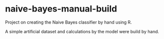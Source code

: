 # naive-bayes-manual-build
Project on creating the Naive Bayes classifier by hand using R.

A simple artificial dataset and calculations by the model were build by hand.
